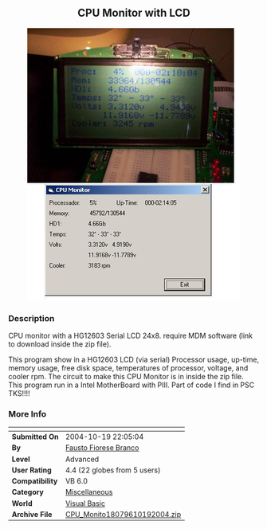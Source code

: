 ﻿<div align="center">

## CPU Monitor with LCD

<img src="PIC20041019224295708.jpg">
</div>

### Description

CPU monitor with a HG12603 Serial LCD 24x8. require MDM software (link to download inside the zip file).

This program show in a HG12603 LCD (via serial) Processor usage, up-time, memory usage, free disk space, temperatures of processor, voltage, and cooler rpm. The circuit to make this CPU Monitor is in inside the zip file. This program run in a Intel MotherBoard with PIII. Part of code I find in PSC TKS!!!!
 
### More Info
 


<span>             |<span>
---                |---
**Submitted On**   |2004-10-19 22:05:04
**By**             |[Fausto Fiorese Branco](https://github.com/Planet-Source-Code/PSCIndex/blob/master/ByAuthor/fausto-fiorese-branco.md)
**Level**          |Advanced
**User Rating**    |4.4 (22 globes from 5 users)
**Compatibility**  |VB 6\.0
**Category**       |[Miscellaneous](https://github.com/Planet-Source-Code/PSCIndex/blob/master/ByCategory/miscellaneous__1-1.md)
**World**          |[Visual Basic](https://github.com/Planet-Source-Code/PSCIndex/blob/master/ByWorld/visual-basic.md)
**Archive File**   |[CPU\_Monito18079610192004\.zip](https://github.com/Planet-Source-Code/fausto-fiorese-branco-cpu-monitor-with-lcd__1-56833/archive/master.zip)








